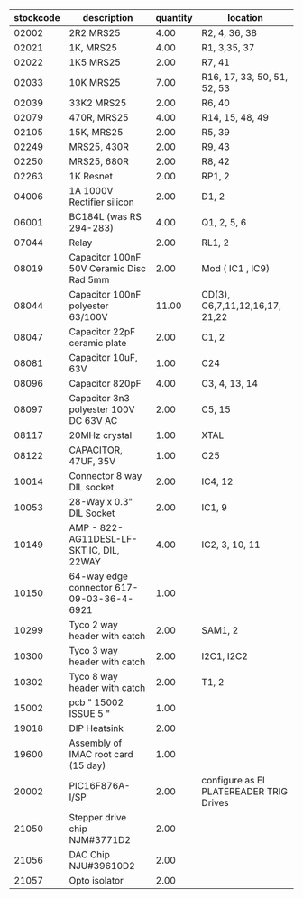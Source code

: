 |stockcode|description|quantity|location|
|---------|-----------|--------|--------|
|02002|2R2 MRS25|4.00|R2, 4, 36, 38|
|02021|1K, MRS25|4.00|R1, 3,35, 37|
|02022|1K5  MRS25|2.00|R7, 41|
|02033|10K MRS25|7.00|R16, 17, 33, 50, 51, 52, 53|
|02039|33K2 MRS25|2.00|R6, 40|
|02079|470R, MRS25|4.00|R14, 15, 48, 49|
|02105|15K, MRS25|2.00|R5, 39|
|02249|MRS25, 430R|2.00|R9, 43|
|02250|MRS25, 680R|2.00|R8, 42|
|02263|1K Resnet|2.00|RP1, 2|
|04006|1A 1000V Rectifier silicon|2.00|D1, 2|
|06001|BC184L (was RS 294-283)|4.00|Q1, 2, 5, 6|
|07044|Relay|2.00|RL1, 2|
|08019|Capacitor 100nF 50V Ceramic Disc Rad 5mm|2.00|Mod ( IC1 , IC9)|
|08044|Capacitor 100nF polyester 63/100V|11.00|CD(3), C6,7,11,12,16,17, 21,22|
|08047|Capacitor 22pF ceramic plate|2.00|C1, 2|
|08081|Capacitor 10uF, 63V|1.00|C24|
|08096|Capacitor 820pF|4.00|C3, 4, 13, 14|
|08097|Capacitor 3n3 polyester 100V DC 63V AC|2.00|C5, 15|
|08117|20MHz crystal|1.00|XTAL|
|08122|CAPACITOR, 47UF, 35V|1.00|C25|
|10014|Connector 8 way DIL socket|2.00|IC4, 12|
|10053|28-Way x 0.3" DIL Socket|2.00|IC1, 9|
|10149|AMP - 822-AG11DESL-LF-SKT IC, DIL, 22WAY|4.00|IC2, 3, 10, 11|
|10150|64-way edge connector 617-09-03-36-4-6921|1.00||
|10299|Tyco 2 way header with catch|2.00|SAM1, 2|
|10300|Tyco 3 way header with catch|2.00|I2C1, I2C2|
|10302|Tyco 8 way header with catch|2.00|T1, 2|
|15002|pcb  " 15002 ISSUE 5 "|1.00||
|19018|DIP Heatsink|2.00||
|19600|Assembly of IMAC root card (15 day)|1.00||
|20002|PIC16F876A-I/SP|2.00|configure as EI PLATEREADER TRIG Drives|
|21050|Stepper drive chip NJM#3771D2|2.00||
|21056|DAC Chip  NJU#39610D2|2.00||
|21057|Opto isolator|2.00||
